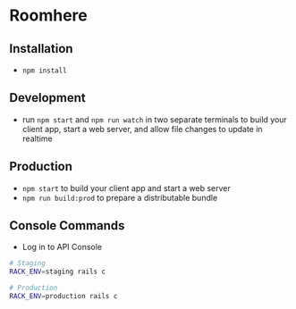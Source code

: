# Roomhere

## Installation

* `npm install`

## Development
* run `npm start` and `npm run watch` in two separate terminals to build your client app, start a web server, and allow file changes to update in realtime

## Production

* `npm start` to build your client app and start a web server
* `npm run build:prod` to prepare a distributable bundle


## Console Commands

* Log in to API Console
``` sh
# Staging
RACK_ENV=staging rails c

# Production
RACK_ENV=production rails c
```
